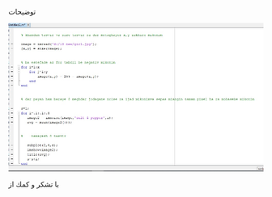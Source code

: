 توضيحات

![ توضيحات ](https://github.com/semnan-university-ai/image-processing-class/blob/main/excersiecs/Homayontoosy/13/13.jpg)

با تشكر و كمك از
